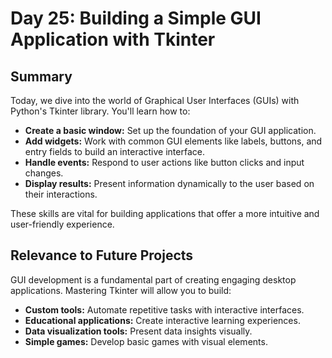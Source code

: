 
# Day 25: Building a Simple GUI Application with Tkinter

## Summary

Today, we dive into the world of Graphical User Interfaces (GUIs) with Python's Tkinter library.  You'll learn how to:

* **Create a basic window:**  Set up the foundation of your GUI application.
* **Add widgets:**  Work with common GUI elements like labels, buttons, and entry fields to build an interactive interface.
* **Handle events:**  Respond to user actions like button clicks and input changes.
* **Display results:**  Present information dynamically to the user based on their interactions.

These skills are vital for building applications that offer a more intuitive and user-friendly experience.

## Relevance to Future Projects

GUI development is a fundamental part of creating engaging desktop applications.  Mastering Tkinter will allow you to build:

* **Custom tools:**  Automate repetitive tasks with interactive interfaces.
* **Educational applications:**  Create interactive learning experiences.
* **Data visualization tools:**  Present data insights visually.
* **Simple games:**  Develop basic games with visual elements.


